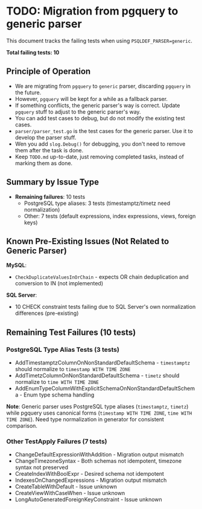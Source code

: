 # TODO: Migration from pgquery to generic parser

This document tracks the failing tests when using `PSQLDEF_PARSER=generic`.

**Total failing tests: 10**

## Principle of Operation

* We are migrating from `pgquery` to `generic` parser, discarding `pgquery` in the future.
* However, `pgquery` will be kept for a while as a fallback parser.
* If something conflicts, the generic parser's way is correct. Update `pgquery` stuff to adjust to the generic parser's way.
* You can add test cases to debug, but do not modify the existing test cases.
* `parser/parser_test.go` is the test cases for the generic parser. Use it to develop the parser stuff.
* Wen you add `slog.Debug()` for debugging, you don't need to remove them after the task is done.
* Keep `TODO.md` up-to-date, just removing completed tasks, instead of marking them as done.

## Summary by Issue Type

- **Remaining failures**: 10 tests
  - PostgreSQL type aliases: 3 tests (timestamptz/timetz need normalization)
  - Other: 7 tests (default expressions, index expressions, views, foreign keys)

## Known Pre-Existing Issues (Not Related to Generic Parser)

**MySQL**:
- `CheckDuplicateValuesInOrChain` - expects OR chain deduplication and conversion to IN (not implemented)

**SQL Server**:
- 10 CHECK constraint tests failing due to SQL Server's own normalization differences (pre-existing)

## Remaining Test Failures (10 tests)

### PostgreSQL Type Alias Tests (3 tests)
- AddTimestamptzColumnOnNonStandardDefaultSchema - `timestamptz` should normalize to `timestamp WITH TIME ZONE`
- AddTimetzColumnOnNonStandardDefaultSchema - `timetz` should normalize to `time WITH TIME ZONE`
- AddEnumTypeColumnWithExplicitSchemaOnNonStandardDefaultSchema - Enum type schema handling

**Note**: Generic parser uses PostgreSQL type aliases (`timestamptz`, `timetz`) while pgquery uses canonical forms (`timestamp WITH TIME ZONE`, `time WITH TIME ZONE`). Need type normalization in generator for consistent comparison.

### Other TestApply Failures (7 tests)
- ChangeDefaultExpressionWithAddition - Migration output mismatch
- ChangeTimezoneSyntax - Both schemas not idempotent, timezone syntax not preserved
- CreateIndexWithBoolExpr - Desired schema not idempotent
- IndexesOnChangedExpressions - Migration output mismatch
- CreateTableWithDefault - Issue unknown
- CreateViewWithCaseWhen - Issue unknown
- LongAutoGeneratedForeignKeyConstraint - Issue unknown
